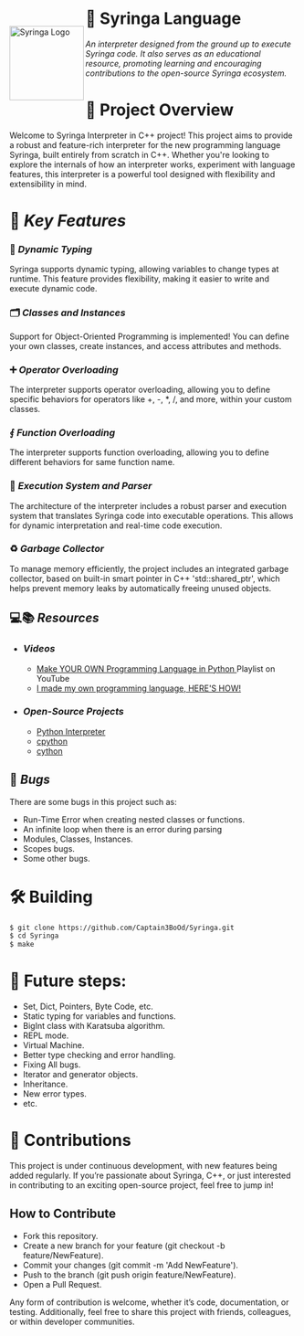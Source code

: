 <div>
  <img src="Syringa.ico" alt="Syringa Logo" align="left" width="130" height="130" style="margin-top: 30px;">
  <h1>💉 Syringa Language</h1>
</div>

_An interpreter designed from the ground up to execute Syringa code. It also serves as an educational resource, promoting learning and encouraging contributions to the open-source Syringa ecosystem._

# 👀 Project Overview

Welcome to Syringa Interpreter in C++ project! This project aims to provide a robust and feature-rich interpreter for the new programming language Syringa, built entirely from scratch in C++. Whether you're looking to explore the internals of how an interpreter works, experiment with language features, this interpreter is a powerful tool designed with flexibility and extensibility in mind.

# 🔑 _Key Features_
  ### 🧠 _Dynamic Typing_
Syringa supports dynamic typing, allowing variables to change types at runtime. This feature provides flexibility, making it easier to write and execute dynamic code.

  ### 🗂️ _Classes and Instances_
Support for Object-Oriented Programming is implemented! You can define your own classes, create instances, and access attributes and methods.

  ### ➕ _Operator Overloading_
The interpreter supports operator overloading, allowing you to define specific behaviors for operators like +, -, *, /, and more, within your custom classes.

  ### ⨐ _Function Overloading_
The interpreter supports function overloading, allowing you to define different behaviors for same function name.

  ### 📜 _Execution System and Parser_
The architecture of the interpreter includes a robust parser and execution system that translates Syringa code into executable operations. This allows for dynamic interpretation and real-time code execution.

  ### ♻️ _Garbage Collector_
To manage memory efficiently, the project includes an integrated garbage collector, based on built-in smart pointer in C++ 'std::shared_ptr', which helps prevent memory leaks by automatically freeing unused objects.

## 💻📚 _Resources_
  + ### _Videos_
    + [Make YOUR OWN Programming Language in Python
](https://youtu.be/Eythq9848Fg?si=fLQSmZx4BOOp2s44) Playlist on YouTube
    + [I made my own programming language, HERE'S HOW!
](https://youtu.be/4Wn54XtgeJM?si=TiR2qOobqEuywqfQ)
  + ### _Open-Source Projects_
    + [Python Interpreter](https://github.com/BRCode4Fun/Python-Interpreter)
    + [cpython](https://github.com/python/cpython)
    + [cython](https://github.com/cython/cython)

## 🐞 _Bugs_
There are some bugs in this project such as:
  + Run-Time Error when creating nested classes or functions.
  + An infinite loop when there is an error during parsing
  + Modules, Classes, Instances.
  + Scopes bugs.
  + Some other bugs.




# 🛠️ Building

```bash
$ git clone https://github.com/Captain3BoOd/Syringa.git
$ cd Syringa
$ make
```

# 🚀 Future steps:
  + Set, Dict, Pointers, Byte Code, etc.
  + Static typing for variables and functions.
  + BigInt class with Karatsuba algorithm.
  + REPL mode.
  + Virtual Machine.
  + Better type checking and error handling.
  + Fixing All bugs.
  + Iterator and generator objects.
  + Inheritance.
  + New error types.
  + etc.

# 🤝 Contributions
This project is under continuous development, with new features being added regularly. If you’re passionate about Syringa, C++, or just interested in contributing to an exciting open-source project, feel free to jump in!

## How to Contribute
 + Fork this repository.
 + Create a new branch for your feature (git checkout -b feature/NewFeature).
 + Commit your changes (git commit -m 'Add NewFeature').
 + Push to the branch (git push origin feature/NewFeature).
 + Open a Pull Request.

Any form of contribution is welcome, whether it’s code, documentation, or testing. Additionally, feel free to share this project with friends, colleagues, or within developer communities.
